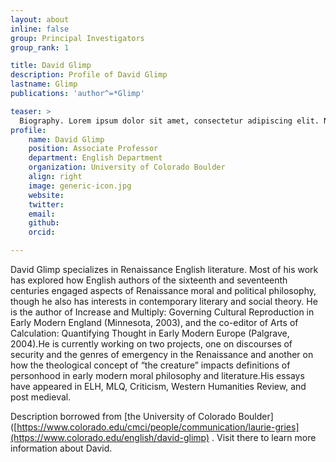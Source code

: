 ```yaml
---
layout: about
inline: false
group: Principal Investigators
group_rank: 1

title: David Glimp
description: Profile of David Glimp
lastname: Glimp
publications: 'author^=*Glimp'

teaser: >
  Biography. Lorem ipsum dolor sit amet, consectetur adipiscing elit. Nunc pretium ac nibh eget egestas. Vestibulum nisl eros, rutrum ac augue eget, elementum dapibus lacus. Etiam quis bibendum quam. Morbi consequat erat vitae tempus faucibus.
profile:
    name: David Glimp
    position: Associate Professor
    department: English Department 
    organization: University of Colorado Boulder 
    align: right
    image: generic-icon.jpg
    website: 
    twitter: 
    email: 
    github: 
    orcid: 

---
```


David Glimp specializes in Renaissance English literature. Most of his work has explored how English authors of the sixteenth and seventeenth centuries engaged aspects of Renaissance moral and political philosophy, though he also has interests in contemporary literary and social theory. He is the author of Increase and Multiply: Governing Cultural Reproduction in Early Modern England (Minnesota, 2003), and the co-editor of Arts of Calculation: Quantifying Thought in Early Modern Europe (Palgrave, 2004).He is currently working on two projects, one on discourses of security and the genres of emergency in the Renaissance and another on how the theological concept of “the creature” impacts definitions of personhood in early modern moral philosophy and literature.His essays have appeared in ELH, MLQ, Criticism, Western Humanities Review, and post medieval.

Description borrowed from [the University of Colorado Boulder]([https://www.colorado.edu/cmci/people/communication/laurie-gries](https://www.colorado.edu/english/david-glimp) . Visit there to learn more information about David.
